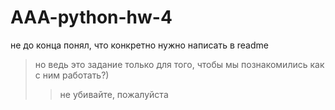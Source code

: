 # AAA-python-hw-4

не до конца понял, что конкретно нужно написать в readme

>но ведь это задание только для того, чтобы мы познакомились как с ним работать?)
>
>>не убивайте, пожалуйста
